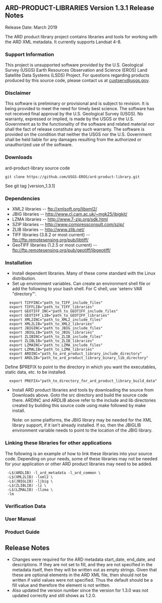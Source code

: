 ## ARD-PRODUCT-LIBRARIES Version 1.3.1 Release Notes
Release Date: March 2019

The ARD product library project contains libraries and tools for working with the ARD XML metadata. It currently supports Landsat 4-8.

### Support Information
This project is unsupported software provided by the U.S. Geological Survey (USGS) Earth Resources Observation and Science (EROS) Land Satellite Data Systems (LSDS) Project. For questions regarding products produced by this source code, please contact us at custserv@usgs.gov.

### Disclaimer
This software is preliminary or provisional and is subject to revision. It is being provided to meet the need for timely best science. The software has not received final approval by the U.S. Geological Survey (USGS). No warranty, expressed or implied, is made by the USGS or the U.S. Government as to the functionality of the software and related material nor shall the fact of release constitute any such warranty. The software is provided on the condition that neither the USGS nor the U.S. Government shall be held liable for any damages resulting from the authorized or unauthorized use of the software.

### Downloads
ard-product-library source code

    git clone https://github.com/USGS-EROS/ard-product-library.git

See git tag [version_1.3.1]

### Dependencies
  * XML2 libraries -- ftp://xmlsoft.org/libxml2/
  * JBIG libraries -- http://www.cl.cam.ac.uk/~mgk25/jbigkit/
  * LZMA libraries -- http://www.7-zip.org/sdk.html
  * SZIP libraries -- http://www.compressconsult.com/szip/
  * ZLIB libraries -- http://www.zlib.net/
  * TIFF libraries (3.8.2 or most current) -- ftp://ftp.remotesensing.org/pub/libtiff/
  * GeoTIFF libraries (1.2.5 or most current) -- ftp://ftp.remotesensing.org/pub/geotiff/libgeotiff/

### Installation
  * Install dependent libraries.  Many of these come standard with the Linux distribution.
  * Set up environment variables.  Can create an environment shell file or add the following to your bash shell.  For C shell, use 'setenv VAR "directory"'.  
  ```
    export TIFFINC="path_to_TIFF_include_files"
    export TIFFLIB="path_to_TIFF_libraries"
    export GEOTIFF_INC="path_to_GEOTIFF_include_files"
    export GEOTIFF_LIB="path_to_GEOTIFF_libraries"
    export XML2INC="path_to_XML2_include_files"
    export XML2LIB="path_to_XML2_libraries"
    export JBIGINC="path_to_JBIG_include_files"
    export JBIGLIB="path_to_JBIG_libraries"
    export ZLIBINC="path_to_ZLIB_include_files"
    export ZLIBLIB="path_to_ZLIB_libraries"    
    export LZMAINC="path_to_LZMA_include_files"
    export LZMALIB="path_to_LZMA_libraries"
    export ARDINC="path_to_ard_product_library_include_directory"
    export ARDLIB="path_to_ard_product_library_binary_lib_directory"
  ```
  Define $PREFIX to point to the directory in which you want the executables, static data, etc. to be installed.
  ```
    export PREFIX="path_to_directory_for_ard_product_library_build_data"
   ```

* Install ARD product libraries and tools by downloading the source from Downloads above.  Goto the src directory and build the source code there. ARDINC and ARDLIB above refer to the include and lib directories created by building this source code using make followed by make install.

  Note: on some platforms, the JBIG library may be needed for the XML library support, if it isn't already installed.  If so, then the JBIGLIB environment variable needs to point to the location of the JBIG library.

### Linking these libraries for other applications
The following is an example of how to link these libraries into your source
code. Depending on your needs, some of these libraries may not be needed for
your application or other ARD product libraries may need to be added.
```
 -L$(ARDLIB) -l_ard_metadata -l_ard_common \
 -L$(XML2LIB) -lxml2 \
 -L$(JBIGLIB) -ljbig \
 -L$(ZLIBLIB) -lz \
 -L$(LZMALIB) -llzma \
 -lm
```

### Verification Data

### User Manual

### Product Guide 
## Release Notes
  * Changes were required for the ARD metadata start_date, end_date, and
    descriptions. If they are not set to fill, and they are not specified
    in the metadata itself, then they will be written out as empty strings.
    Given that these are optional elements in the ARD XML file, then should
    not be written if valid values were not specified.  Thus the default
    should be a fill value and therefore the element is not written.
  * Also updated the version number since the version for 1.3.0 was not
    updated correctly and still shows as 1.2.0.
